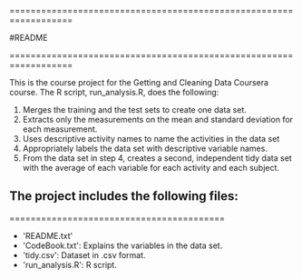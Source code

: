 ==================================================================

#README

==================================================================


This is the course project for the Getting and Cleaning Data Coursera course. The R script, run_analysis.R, does the following:

1) Merges the training and the test sets to create one data set.
2) Extracts only the measurements on the mean and standard deviation for each measurement.
3) Uses descriptive activity names to name the activities in the data set
4) Appropriately labels the data set with descriptive variable names.
5) From the data set in step 4, creates a second, independent tidy data set with the average of each variable for each activity and each subject.


## The project includes the following files:
=========================================

* 'README.txt'
* 'CodeBook.txt': Explains the variables in the data set.
* 'tidy.csv': Dataset in .csv format.
* 'run_analysis.R': R script.
